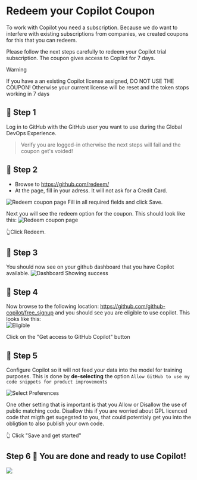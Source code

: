 
# Redeem your Copilot Coupon

To work with Copilot you need a subscription. Because we do want to interfere with existing subscriptions from companies, we created coupons for this that you can redeem.

Please follow the next steps carefully to redeem your Copilot trial subscription. The coupon gives access to Copilot for 7 days.

> [!WARNING]
> If you have a an existing Copilot license assigned, DO NOT USE THE COUPON! Otherwise your current license will be reset and the token stops working in 7 days

## :shoe: Step 1
Log in to GitHub with the GitHub user you want to use during the Global DevOps Experience.

>Verify you are logged-in otherwise the next steps will fail and the coupon get's voided!

## :triangular_flag_on_post: Step 2
- Browse to https://github.com/redeem/
- At the page, fill in your adress. It will not ask for a Credit Card.

![Redeem coupon page](./Images/redeem.png)
Fill in all required fields and click Save.

Next you will see the redeem option for the coupon. This should look like this:
![Redeem coupon page](./Images/redeem2.png) 

:point_up_2:Click Redeem.

## :construction_worker: Step 3
You should now see on your github dashboard that you have Copilot available.
![Dashboard Showing success](./Images/2024-06-10-23-30-46.png)

## :rotating_light: Step 4
Now browse to the following location:
https://github.com/github-copilot/free_signup and you should see you are eligible to use copilot. This looks like this: \
![Eligible](./Images/2024-06-10-23-31-34.png)

Click on the "Get access to GitHub Copilot" button

## :rocket: Step 5
Configure Copilot so it will not feed your data into the model for training purposes. This is done by **de-selecting** the option `Allow GitHub to use my code snippets for product improvements` 

![Select Preferences](./Images/2024-06-10-23-31-44.png)

One other setting that is important is that you Allow or Disallow the use of public matching code. Disallow this if you are worried about GPL licenced code that migth get sugegsted to you, that could potentialy get you into the obligtion to also publish your own code.

:point_up_2: Click "Save and get started"

## Step 6 :tada: You are done and ready to use Copilot!
![](./Images/2024-06-10-23-31-51.png)
